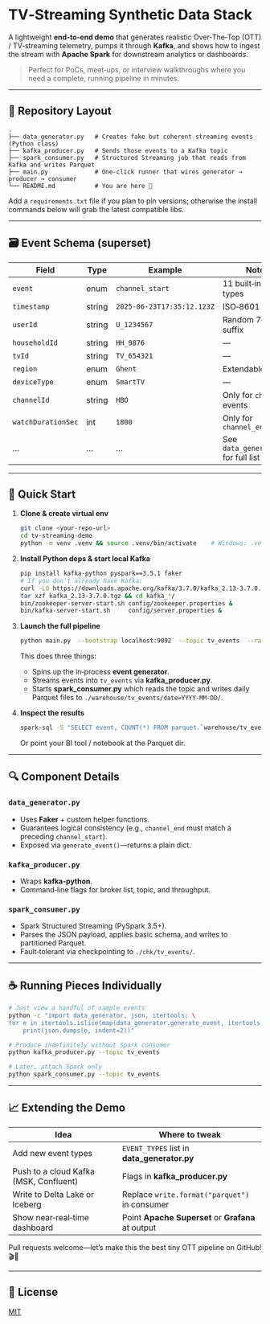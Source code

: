 # TV‑Streaming Synthetic Data Stack

A lightweight **end‑to‑end demo** that generates realistic Over‑The‑Top (OTT) / TV‑streaming telemetry, pumps it through **Kafka**, and shows how to ingest the stream with **Apache Spark** for downstream analytics or dashboards.

> Perfect for PoCs, meet‑ups, or interview walkthroughs where you need a complete, running pipeline in minutes.

---

## 📂 Repository Layout

```
.
├── data_generator.py   # Creates fake but coherent streaming events (Python class)
├── kafka_producer.py   # Sends those events to a Kafka topic
├── spark_consumer.py   # Structured Streaming job that reads from Kafka and writes Parquet
├── main.py             # One‑click runner that wires generator → producer → consumer
└── README.md           # You are here 📝
```

Add a `requirements.txt` file if you plan to pin versions; otherwise the install commands below will grab the latest compatible libs.

---

## 🗃️ Event Schema (superset)

| Field              | Type   | Example                    | Notes                                 |
| ------------------ | ------ | -------------------------- | ------------------------------------- |
| `event`            | enum   | `channel_start`            | 11 built‑in event types               |
| `timestamp`        | string | `2025‑06‑23T17:35:12.123Z` | ISO‑8601                              |
| `userId`           | string | `U_1234567`                | Random 7‑digit suffix                 |
| `householdId`      | string | `HH_9876`                  | ―                                     |
| `tvId`             | string | `TV_654321`                | ―                                     |
| `region`           | enum   | `Ghent`                    | Extendable                            |
| `deviceType`       | enum   | `SmartTV`                  | ―                                     |
| `channelId`        | string | `HBO`                      | Only for `channel_*` events           |
| `watchDurationSec` | int    | `1800`                     | Only for `channel_end`                |
| …                  | …      | …                          | See `data_generator.py` for full list |

---

## 🚀 Quick Start

1. **Clone & create virtual env**

   ```bash
   git clone <your‑repo‑url>
   cd tv‑streaming‑demo
   python -m venv .venv && source .venv/bin/activate    # Windows: .venv\Scripts\activate
   ```

2. **Install Python deps & start local Kafka**

   ```bash
   pip install kafka-python pyspark==3.5.1 faker
   # If you don't already have Kafka:
   curl -LO https://downloads.apache.org/kafka/3.7.0/kafka_2.13-3.7.0.tgz && \
   tar xzf kafka_2.13-3.7.0.tgz && cd kafka_*/
   bin/zookeeper-server-start.sh config/zookeeper.properties &
   bin/kafka-server-start.sh     config/server.properties &
   ```

3. **Launch the full pipeline**

   ```bash
   python main.py  --bootstrap localhost:9092  --topic tv_events  --rate 2  # events/sec
   ```

   This does three things:

   * Spins up the in‑process **event generator**.
   * Streams events into `tv_events` via **kafka\_producer.py**.
   * Starts **spark\_consumer.py** which reads the topic and writes daily Parquet files to `./warehouse/tv_events/date=YYYY-MM-DD/`.

4. **Inspect the results**

   ```bash
   spark-sql -S "SELECT event, COUNT(*) FROM parquet.`warehouse/tv_events/*` GROUP BY event ORDER BY 2 DESC LIMIT 5"
   ```

   Or point your BI tool / notebook at the Parquet dir.

---

## 🔍 Component Details

### `data_generator.py`

* Uses **Faker** + custom helper functions.
* Guarantees logical consistency (e.g., `channel_end` must match a preceding `channel_start`).
* Exposed via `generate_event()`—returns a plain dict.

### `kafka_producer.py`

* Wraps **kafka‑python**.
* Command‑line flags for broker list, topic, and throughput.

### `spark_consumer.py`

* Spark Structured Streaming (PySpark 3.5+).
* Parses the JSON payload, applies basic schema, and writes to partitioned Parquet.
* Fault‑tolerant via checkpointing to `./chk/tv_events/`.

---

## ☕ Running Pieces Individually

```bash
# Just view a handful of sample events
python -c "import data_generator, json, itertools; \
for e in itertools.islice(map(data_generator.generate_event, itertools.repeat(None)), 5): 
    print(json.dumps(e, indent=2))"

# Produce indefinitely without Spark consumer
python kafka_producer.py --topic tv_events

# Later, attach Spark only
python spark_consumer.py --topic tv_events
```

---

## 📈 Extending the Demo

| Idea                                   | Where to tweak                                     |
| -------------------------------------- | -------------------------------------------------- |
| Add new event types                    | `EVENT_TYPES` list in **data\_generator.py**       |
| Push to a cloud Kafka (MSK, Confluent) | Flags in **kafka\_producer.py**                    |
| Write to Delta Lake or Iceberg         | Replace `write.format("parquet")` in consumer      |
| Show near‑real‑time dashboard          | Point **Apache Superset** or **Grafana** at output |

Pull requests welcome—let’s make this the best tiny OTT pipeline on GitHub! 🎬🍿

---

## 📜 License

[MIT](LICENSE)
